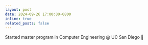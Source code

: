```yaml
---
layout: post
date: 2024-09-26 17:00:00-0800
inline: true
related_posts: false
---
```


Started master program in Computer Engineering @ UC San Diego :muscle:
